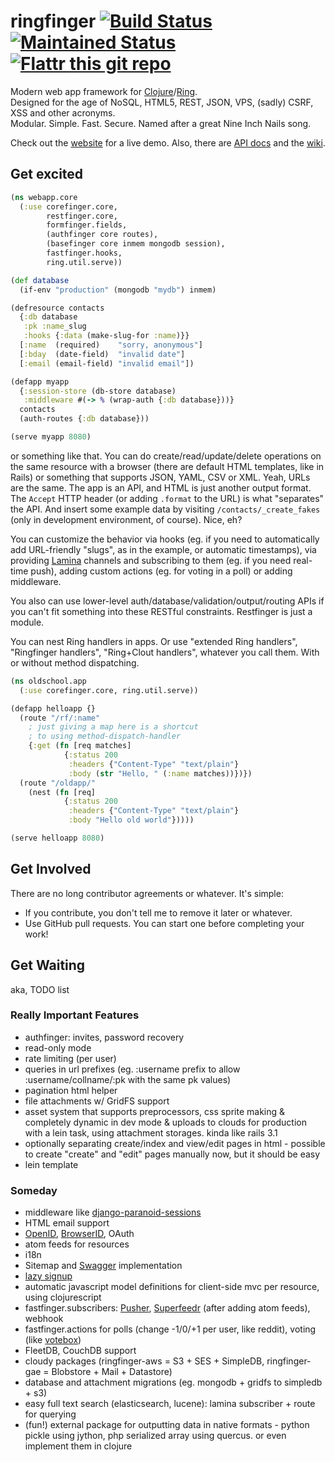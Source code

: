 # ringfinger [![Build Status](https://secure.travis-ci.org/myfreeweb/ringfinger.png)](http://travis-ci.org/) [![Maintained Status](http://stillmaintained.com/myfreeweb/ringfinger.png)](http://stillmaintained.com/myfreeweb/ringfinger) [![Flattr this git repo](http://api.flattr.com/button/flattr-badge-large.png)](http://flattr.com/thing/fd17ff9cd7938602a27aa5980e6ffdcd/Ringfinger) 
Modern web app framework for [Clojure](http://clojure.org)/[Ring](https://github.com/mmcgrana/ring).  
Designed for the age of NoSQL, HTML5, REST, JSON, VPS, (sadly) CSRF, XSS and other acronyms.  
Modular. Simple. Fast. Secure. Named after a great Nine Inch Nails song.

Check out the [website](http://ringfinger.floatboth.com) for a live demo.
Also, there are [API docs](http://myfreeweb.github.com/ringfinger/) and
the [wiki](https://github.com/myfreeweb/ringfinger/wiki).

## Get excited

```clojure
(ns webapp.core
  (:use corefinger.core,
        restfinger.core,
        formfinger.fields,
        (authfinger core routes),
        (basefinger core inmem mongodb session),
        fastfinger.hooks,
        ring.util.serve))

(def database
  (if-env "production" (mongodb "mydb") inmem)

(defresource contacts
  {:db database 
   :pk :name_slug
   :hooks {:data (make-slug-for :name)}}
  [:name  (required)    "sorry, anonymous"]
  [:bday  (date-field)  "invalid date"]
  [:email (email-field) "invalid email"])

(defapp myapp
  {:session-store (db-store database)
   :middleware #(-> % (wrap-auth {:db database}))}
  contacts
  (auth-routes {:db database}))

(serve myapp 8080)
```

or something like that. You can do create/read/update/delete operations
on the same resource with a browser (there are default HTML templates,
like in Rails) or something that supports JSON, YAML, CSV or XML. Yeah,
URLs are the same. The app is an API, and HTML is just another output
format. The `Accept` HTTP header (or adding `.format` to the URL) is
what "separates" the API. And insert some example data by visiting
`/contacts/_create_fakes` (only in development environment, of course).
Nice, eh?

You can customize the behavior via hooks (eg. if you need to
automatically add URL-friendly "slugs", as in the example, or automatic
timestamps), via providing [Lamina](https://github.com/ztellman/lamina)
channels and subscribing to them (eg. if you need real-time push),
adding custom actions (eg. for voting in a poll) or adding middleware.

You also can use lower-level auth/database/validation/output/routing
APIs if you can't fit something into these RESTful constraints.
Restfinger is just a module.

You can nest Ring handlers in apps. Or use "extended Ring handlers",
"Ringfinger handlers", "Ring+Clout handlers", whatever you call them.
With or without method dispatching.

```clojure
(ns oldschool.app
  (:use corefinger.core, ring.util.serve))

(defapp helloapp {}
  (route "/rf/:name"
    ; just giving a map here is a shortcut
    ; to using method-dispatch-handler 
    {:get (fn [req matches]
            {:status 200
             :headers {"Content-Type" "text/plain"}
             :body (str "Hello, " (:name matches))})})
  (route "/oldapp/"
    (nest (fn [req]
            {:status 200
             :headers {"Content-Type" "text/plain"}
             :body "Hello old world"}))))

(serve helloapp 8080)
```

## Get Involved
There are no long contributor agreements or whatever. It's simple:

- If you contribute, you don't tell me to remove it later or whatever.
- Use GitHub pull requests. You can start one before completing your work!

## Get Waiting
aka, TODO list

### Really Important Features
- authfinger: invites, password recovery
- read-only mode
- rate limiting (per user)
- queries in url prefixes (eg. :username prefix to allow :username/collname/:pk with the same pk values)
- pagination html helper
- file attachments w/ GridFS support
- asset system that supports preprocessors, css sprite making & completely dynamic in dev mode & uploads to clouds for production with a lein task, using attachment storages. kinda like rails 3.1
- optionally separating create/index and view/edit pages in html - possible to create "create" and "edit" pages manually now, but it should be easy
- lein template 

### Someday
- middleware like [django-paranoid-sessions](https://github.com/rfk/django-paranoid-sessions)
- HTML email support
- [OpenID](http://code.google.com/p/jopenid/), [BrowserID](https://github.com/mozilla/browserid/wiki/How-to-Use-BrowserID-on-Your-Site), OAuth
- atom feeds for resources
- i18n
- Sitemap and [Swagger](http://swagger.wordnik.com) implementation
- [lazy signup](https://github.com/danfairs/django-lazysignup)
- automatic javascript model definitions for client-side mvc per resource, using clojurescript
- fastfinger.subscribers: [Pusher](http://pusher.com/), [Superfeedr](http://superfeedr.com) (after adding atom feeds), webhook
- fastfinger.actions for polls (change -1/0/+1 per user, like reddit), voting (like [votebox](https://www.dropbox.com/votebox))
- FleetDB, CouchDB support
- cloudy packages (ringfinger-aws = S3 + SES + SimpleDB, ringfinger-gae = Blobstore + Mail + Datastore)
- database and attachment migrations (eg. mongodb + gridfs to simpledb + s3)
- easy full text search (elasticsearch, lucene): lamina subscriber + route for querying
- (fun!) external package for outputting data in native formats - python pickle using jython, php serialized array using quercus. or even implement them in clojure
